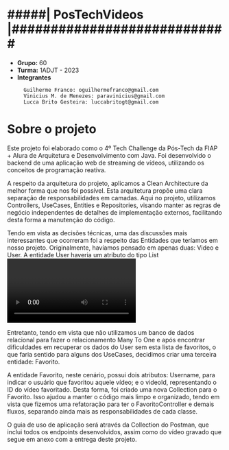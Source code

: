 # #####| PosTechVideos |############################

* **Grupo:** 60
* **Turma:** 1ADJT - 2023
* **Integrantes**
  ```
    Guilherme Franco: oguilhermefranco@gmail.com
    Vinicius M. de Menezes: paravinicius@gmail.com
    Lucca Brito Gesteira: luccabritogt@gmail.com
  ```

# Sobre o projeto


Este projeto foi elaborado como o 4º Tech Challenge da Pós-Tech da FIAP + Alura de Arquitetura e Desenvolvimento com Java. Foi desenvolvido o backend de uma aplicação web de streaming de vídeos, utilizando os conceitos de programação reativa.

A respeito da arquitetura do projeto, aplicamos a Clean Architecture da melhor forma que nos foi possível. Esta arquitetura propõe uma clara separação de responsabilidades em camadas. Aqui no projeto, utilizamos Controllers, UseCases, Entities e Repositories, visando manter as regras de negócio independentes de detalhes de implementação externos, facilitando desta forma a manutenção do código.

Tendo em vista as decisões técnicas, uma das discussões mais interessantes que ocorreram foi a respeito das Entidades que teríamos em nosso projeto. Originalmente, havíamos pensado em apenas duas: Video e User. A entidade User haveria um atributo do tipo List<Video>, para representar os vídeos favoritos daquele usuário.

Entretanto, tendo em vista que não utilizamos um banco de dados relacional para fazer o relacionamento Many To One e após encontrar dificuldades em recuperar os dados do User sem esta lista de favoritos, o que faria sentido para alguns dos UseCases, decidimos criar uma terceira entidade: Favorito.

A entidade Favorito, neste cenário, possui dois atributos: Username, para indicar o usuário que favoritou aquele vídeo; e o videoId, representando o ID do vídeo favoritado. Desta forma, foi criado uma nova Collection para o Favorito. Isso ajudou a manter o código mais limpo e organizado, tendo em vista que fizemos uma refatoração para ter o FavoritoController e demais fluxos, separando ainda mais as responsabilidades de cada classe.

O guia de uso de aplicação será através da Collection do Postman, que inclui todos os endpoints desenvolvidos, assim como do vídeo gravado que segue em anexo com a entrega deste projeto.